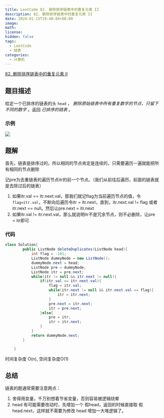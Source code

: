 ```yaml
---
title: LeetCode 82. 删除排序链表中的重复元素 II
description: 82. 删除排序链表中的重复元素 II
date: 2024-01-15T19:40:04+08:00
image: 
math: 
license: 
hidden: false
tags:
  - LeetCode
  - 链表
categories:
  - 计算机
---
```

[82. 删除排序链表中的重复元素 II](https://leetcode.cn/problems/remove-duplicates-from-sorted-list-ii/)

## 题目描述

给定一个已排序的链表的头 `head` ， _删除原始链表中所有重复数字的节点，只留下不同的数字_ 。返回 _已排序的链表_ 。
### 示例
![](img/Pasted%20image%2020240115145926.png)
## 题解
首先，链表是排序过的，所以相同的节点肯定是连续的，只需要遍历一遍就能把所有相同的节点删除

记pre为去重链表的遍历节点itr的前一个节点。（我们从前往后遍历，前面的链表就是去除过后的链表）

1. 如果itr.val == itr.next.val，那我们就记flag为当前遍历节点的值，令`flag=itr.val`，不断向后遍历令itr = itr.next，直到，itr.next.val != flag 或者 itr.next == null。然后让pre.next = itr.next 
2. 如果itr.val != itr.next.val，那么就说明itr不是冗余节点，则不必删除，让pre = itr即可

### 代码
```java
class Solution{
        public ListNode deleteDuplicates(ListNode head){
            int flag = -101;
            ListNode dummyNode = new ListNode();
            dummyNode.next = head;
            ListNode pre = dummyNode;
            ListNode itr = pre.next;
            while(itr != null && itr.next != null){
                if(itr.val == itr.next.val){
                    flag = itr.val;
                    while(itr.next != null && itr.next.val == flag){
                        itr = itr.next;
                    }
                    pre.next = itr.next;
                    itr = pre.next;
                }else{
                    pre = itr;
                    itr = itr.next;
                }   
            }
            return dummyNode.next;
        }

    }
```

时间复杂度 O(n), 空间复杂度O(1)

## 总结
链表的题通常需要注意两点：

1. 舍得用变量，千万别想着节省变量，否则容易被逻辑绕晕
2. head 有可能需要改动时，先增加一个 假head，返回的时候直接取 假head.next，这样就不需要为修改 head 增加一大堆逻辑了。

